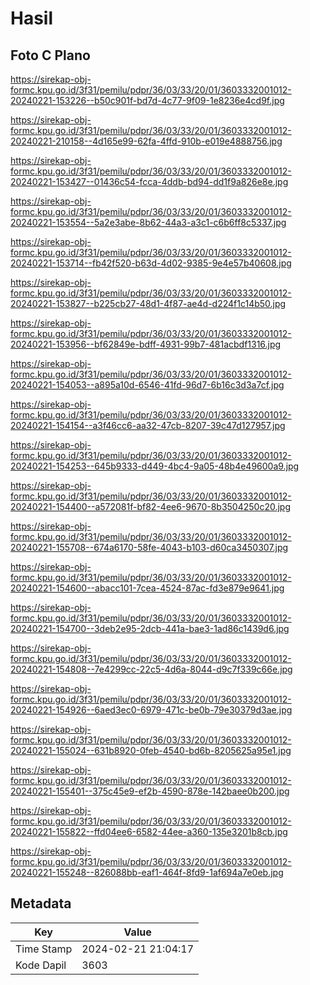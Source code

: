 # Hasil

## Foto C Plano

https://sirekap-obj-formc.kpu.go.id/3f31/pemilu/pdpr/36/03/33/20/01/3603332001012-20240221-153226--b50c901f-bd7d-4c77-9f09-1e8236e4cd9f.jpg

https://sirekap-obj-formc.kpu.go.id/3f31/pemilu/pdpr/36/03/33/20/01/3603332001012-20240221-210158--4d165e99-62fa-4ffd-910b-e019e4888756.jpg

https://sirekap-obj-formc.kpu.go.id/3f31/pemilu/pdpr/36/03/33/20/01/3603332001012-20240221-153427--01436c54-fcca-4ddb-bd94-dd1f9a826e8e.jpg

https://sirekap-obj-formc.kpu.go.id/3f31/pemilu/pdpr/36/03/33/20/01/3603332001012-20240221-153554--5a2e3abe-8b62-44a3-a3c1-c6b6ff8c5337.jpg

https://sirekap-obj-formc.kpu.go.id/3f31/pemilu/pdpr/36/03/33/20/01/3603332001012-20240221-153714--fb42f520-b63d-4d02-9385-9e4e57b40608.jpg

https://sirekap-obj-formc.kpu.go.id/3f31/pemilu/pdpr/36/03/33/20/01/3603332001012-20240221-153827--b225cb27-48d1-4f87-ae4d-d224f1c14b50.jpg

https://sirekap-obj-formc.kpu.go.id/3f31/pemilu/pdpr/36/03/33/20/01/3603332001012-20240221-153956--bf62849e-bdff-4931-99b7-481acbdf1316.jpg

https://sirekap-obj-formc.kpu.go.id/3f31/pemilu/pdpr/36/03/33/20/01/3603332001012-20240221-154053--a895a10d-6546-41fd-96d7-6b16c3d3a7cf.jpg

https://sirekap-obj-formc.kpu.go.id/3f31/pemilu/pdpr/36/03/33/20/01/3603332001012-20240221-154154--a3f46cc6-aa32-47cb-8207-39c47d127957.jpg

https://sirekap-obj-formc.kpu.go.id/3f31/pemilu/pdpr/36/03/33/20/01/3603332001012-20240221-154253--645b9333-d449-4bc4-9a05-48b4e49600a9.jpg

https://sirekap-obj-formc.kpu.go.id/3f31/pemilu/pdpr/36/03/33/20/01/3603332001012-20240221-154400--a572081f-bf82-4ee6-9670-8b3504250c20.jpg

https://sirekap-obj-formc.kpu.go.id/3f31/pemilu/pdpr/36/03/33/20/01/3603332001012-20240221-155708--674a6170-58fe-4043-b103-d60ca3450307.jpg

https://sirekap-obj-formc.kpu.go.id/3f31/pemilu/pdpr/36/03/33/20/01/3603332001012-20240221-154600--abacc101-7cea-4524-87ac-fd3e879e9641.jpg

https://sirekap-obj-formc.kpu.go.id/3f31/pemilu/pdpr/36/03/33/20/01/3603332001012-20240221-154700--3deb2e95-2dcb-441a-bae3-1ad86c1439d6.jpg

https://sirekap-obj-formc.kpu.go.id/3f31/pemilu/pdpr/36/03/33/20/01/3603332001012-20240221-154808--7e4299cc-22c5-4d6a-8044-d9c7f339c66e.jpg

https://sirekap-obj-formc.kpu.go.id/3f31/pemilu/pdpr/36/03/33/20/01/3603332001012-20240221-154926--6aed3ec0-6979-471c-be0b-79e30379d3ae.jpg

https://sirekap-obj-formc.kpu.go.id/3f31/pemilu/pdpr/36/03/33/20/01/3603332001012-20240221-155024--631b8920-0feb-4540-bd6b-8205625a95e1.jpg

https://sirekap-obj-formc.kpu.go.id/3f31/pemilu/pdpr/36/03/33/20/01/3603332001012-20240221-155401--375c45e9-ef2b-4590-878e-142baee0b200.jpg

https://sirekap-obj-formc.kpu.go.id/3f31/pemilu/pdpr/36/03/33/20/01/3603332001012-20240221-155822--ffd04ee6-6582-44ee-a360-135e3201b8cb.jpg

https://sirekap-obj-formc.kpu.go.id/3f31/pemilu/pdpr/36/03/33/20/01/3603332001012-20240221-155248--826088bb-eaf1-464f-8fd9-1af694a7e0eb.jpg


## Metadata

| Key        | Value               |
| ---------- | ------------------- |
| Time Stamp | 2024-02-21 21:04:17 |
| Kode Dapil | 3603                |



